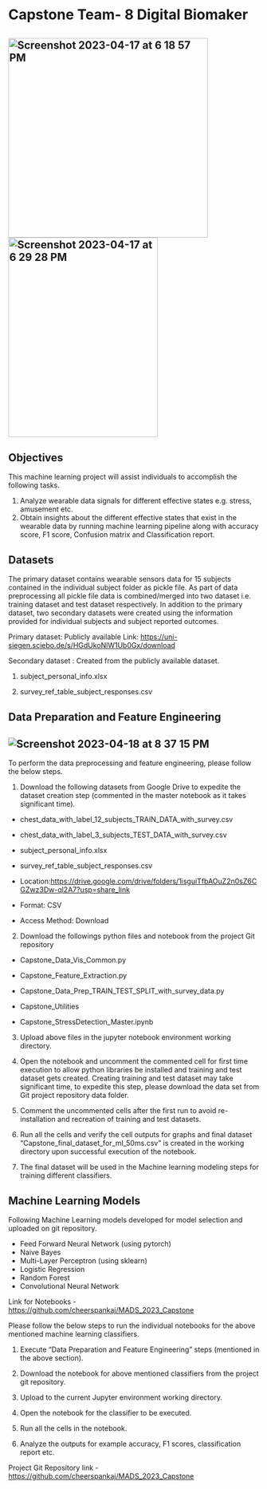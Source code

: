 # Capstone Team- 8 Digital Biomaker
## <img width="400" height="400" alt="Screenshot 2023-04-17 at 6 18 57 PM" src="https://user-images.githubusercontent.com/108576861/232935357-dc2101b3-0aac-420d-8aa6-16e0da3f3ed9.png">  <img width="300" height="400" alt="Screenshot 2023-04-17 at 6 29 28 PM" src="https://user-images.githubusercontent.com/108576861/232935597-e05a0f4d-0964-40eb-9456-115461516b6d.png">



## Objectives

This machine learning project will assist individuals to accomplish the following tasks.
1) Analyze wearable data signals for different effective states e.g. stress, amusement etc.
2) Obtain insights about the different effective states that exist in the wearable data by running machine learning pipeline along with accuracy score, F1 score, Confusion matrix and Classification report.

## Datasets

The primary dataset contains wearable sensors data for 15 subjects contained in the individual subject folder as pickle file. As part of data preprocessing all pickle file data is combined/merged into two dataset i.e. training dataset and test dataset respectively.
In addition to the primary dataset, two secondary datasets were created using the information provided for individual subjects and subject reported outcomes.

Primary dataset: Publicly available
Link: https://uni-siegen.sciebo.de/s/HGdUkoNlW1Ub0Gx/download

Secondary dataset : Created from the publicly available dataset.

1) subject_personal_info.xlsx

2) survey_ref_table_subject_responses.csv

## Data Preparation and Feature Engineering

## ![Screenshot 2023-04-18 at 8 37 15 PM](https://user-images.githubusercontent.com/108576861/232936374-97f2ff63-3c2f-430f-863c-c86e13010ef1.png)


To perform the data preprocessing and feature engineering, please follow the below steps.

1. Download the following datasets from Google Drive to expedite the dataset creation step (commented in the master notebook as it takes significant time).

- chest_data_with_label_12_subjects_TRAIN_DATA_with_survey.csv

- chest_data_with_label_3_subjects_TEST_DATA_with_survey.csv

- subject_personal_info.xlsx

- survey_ref_table_subject_responses.csv

- Location:https://drive.google.com/drive/folders/1isguiTfbAOuZ2n0sZ6CGZwz3Dw-ql2A7?usp=share_link
- Format: CSV
- Access Method: Download

2. Download the followings python files and notebook from the project Git repository

- Capstone_Data_Vis_Common.py

- Capstone_Feature_Extraction.py

- Capstone_Data_Prep_TRAIN_TEST_SPLIT_with_survey_data.py

- Capstone_Utilities

- Capstone_StressDetection_Master.ipynb

3. Upload above files in the jupyter notebook environment working directory.

4. Open the notebook and uncomment the commented cell for first time execution to allow python 
libraries be installed and training and test dataset gets created. Creating training and test dataset may take significant time, to expedite this step, please download the data set from Git project repository data folder.

5. Comment the uncommented cells after the first run to avoid re-installation and recreation of training and test datasets.

6. Run all the cells and verify the cell outputs for graphs and final dataset “Capstone_final_dataset_for_ml_50ms.csv” is created in the working directory upon successful execution of the notebook.

7. The final dataset will be used in the Machine learning modeling steps for training different classifiers.

## Machine Learning Models

Following Machine Learning models developed for model selection and uploaded on git repository.

- Feed Forward Neural Network (using pytorch)
- Naive Bayes
- Multi-Layer Perceptron (using sklearn)
- Logistic Regression
- Random Forest 
- Convolutional Neural Network

Link for Notebooks - https://github.com/cheerspankaj/MADS_2023_Capstone

Please follow the below steps to run the individual notebooks for the above mentioned machine learning classifiers.

1. Execute “Data Preparation and Feature Engineering” steps (mentioned in the above section).

2. Download the notebook for above mentioned classifiers from the project git repository.

3. Upload to the current Jupyter environment working directory.

4. Open the notebook for the classifier to be executed.

5. Run all the cells in the notebook.

6. Analyze the outputs for example accuracy, F1 scores, classification report etc.

Project Git Repository link - https://github.com/cheerspankaj/MADS_2023_Capstone
